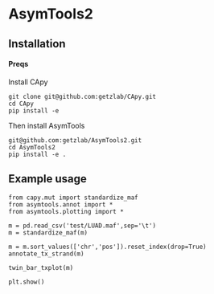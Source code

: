 # AsymTools2

## Installation

#### Preqs

Install CApy
```
git clone git@github.com:getzlab/CApy.git
cd CApy
pip install -e
```

Then install AsymTools
```
git@github.com:getzlab/AsymTools2.git
cd AsymTools2
pip install -e .
```

## Example usage
```
from capy.mut import standardize_maf
from asymtools.annot import *
from asymtools.plotting import *

m = pd.read_csv('test/LUAD.maf',sep='\t')
m = standardize_maf(m)

m = m.sort_values(['chr','pos']).reset_index(drop=True)
annotate_tx_strand(m)

twin_bar_txplot(m)

plt.show()

```

